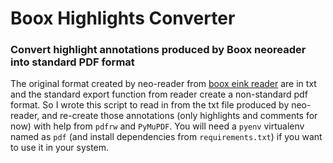 # Boox Highlights Converter

### Convert highlight annotations produced by Boox neoreader into standard PDF format

The original format created by neo-reader from [boox eink reader](https://onyxboox.com/) are in txt and the standard export function
from reader create a non-standard pdf format. So I wrote this script to read in from the txt file produced
by neo-reader, and re-create those annotations (only highlights and comments for now) with help from 
`pdfrw` and `PyMuPDF`. You will need a `pyenv` virtualenv named as `pdf` (and install dependencies from `requirements.txt`)
if you want to use it in your system.
